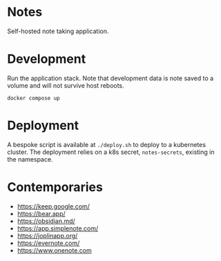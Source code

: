 # Notes

Self-hosted note taking application.

# Development

Run the application stack. Note that development data is note saved to a volume and will not survive host reboots.

```
docker compose up
```

# Deployment

A bespoke script is available at `./deploy.sh` to deploy to a kubernetes cluster. The deployment relies on a k8s secret, `notes-secrets`, existing in the namespace.

# Contemporaries

- https://keep.google.com/
- https://bear.app/
- https://obsidian.md/
- https://app.simplenote.com/
- https://joplinapp.org/
- https://evernote.com/
- https://www.onenote.com
